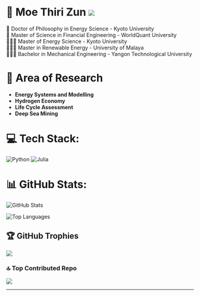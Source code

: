# 👻 Moe Thiri Zun ![](https://komarev.com/ghpvc/?username=MTZun97)

📖 Doctor of Philosophy in Energy Science - Kyoto University    
📖 Master of Science in Financial Engineering - WorldQuant University   
👩🏻‍🎓 Master of Energy Science - Kyoto University  
👩🏻‍🎓 Master in Renewable Energy - University of Malaya  
👩🏻‍🎓 Bachelor in Mechanical Engineering - Yangon Technological University  


# 🌱 Area of Research
- **Energy Systems and Modelling**
- **Hydrogen Economy**
- **Life Cycle Assessment**
- **Deep Sea Mining**


# 💻 Tech Stack:
![Python](https://img.shields.io/badge/python-3670A0?style=for-the-badge&logo=python&logoColor=ffdd54) ![Julia](https://img.shields.io/badge/-Julia-9558B2?style=for-the-badge&logo=julia&logoColor=white) 


# 📊 GitHub Stats:
![GitHub Stats](https://github-readme-stats.vercel.app/api?username=MTZun10&theme=dark&hide_border=false&include_all_commits=false&count_private=true&cache=off)

![Top Languages](https://github-readme-stats.vercel.app/api/top-langs/?username=MTZun10&theme=dark&hide_border=false&include_all_commits=false&count_private=true&layout=compact&cache=off)

## 🏆 GitHub Trophies
![](https://github-profile-trophy.vercel.app/?username=MTZun10&theme=radical&no-frame=false&no-bg=true&margin-w=4)


### 🔝 Top Contributed Repo
![](https://github-contributor-stats.vercel.app/api?username=MTZun10&limit=5&theme=dark&combine_all_yearly_contributions=true)

---
